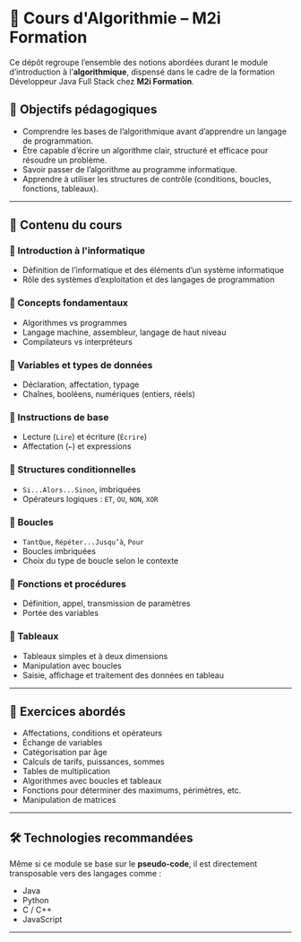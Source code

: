 # 📘 Cours d'Algorithmie – M2i Formation

Ce dépôt regroupe l’ensemble des notions abordées durant le module d’introduction à l’**algorithmique**, dispensé dans le cadre de la formation Développeur Java Full Stack chez **M2i Formation**.

## 🎯 Objectifs pédagogiques

- Comprendre les bases de l’algorithmique avant d’apprendre un langage de programmation.
- Être capable d’écrire un algorithme clair, structuré et efficace pour résoudre un problème.
- Savoir passer de l’algorithme au programme informatique.
- Apprendre à utiliser les structures de contrôle (conditions, boucles, fonctions, tableaux).

---

## 🧠 Contenu du cours

### 🔹 Introduction à l'informatique
- Définition de l’informatique et des éléments d’un système informatique
- Rôle des systèmes d’exploitation et des langages de programmation

### 🔹 Concepts fondamentaux
- Algorithmes vs programmes
- Langage machine, assembleur, langage de haut niveau
- Compilateurs vs interpréteurs

### 🔹 Variables et types de données
- Déclaration, affectation, typage
- Chaînes, booléens, numériques (entiers, réels)

### 🔹 Instructions de base
- Lecture (`Lire`) et écriture (`Écrire`)
- Affectation (`←`) et expressions

### 🔹 Structures conditionnelles
- `Si...Alors...Sinon`, imbriquées
- Opérateurs logiques : `ET`, `OU`, `NON`, `XOR`

### 🔹 Boucles
- `TantQue`, `Répéter...Jusqu’à`, `Pour`
- Boucles imbriquées
- Choix du type de boucle selon le contexte

### 🔹 Fonctions et procédures
- Définition, appel, transmission de paramètres
- Portée des variables

### 🔹 Tableaux
- Tableaux simples et à deux dimensions
- Manipulation avec boucles
- Saisie, affichage et traitement des données en tableau

---

## 🧪 Exercices abordés

- Affectations, conditions et opérateurs
- Échange de variables
- Catégorisation par âge
- Calculs de tarifs, puissances, sommes
- Tables de multiplication
- Algorithmes avec boucles et tableaux
- Fonctions pour déterminer des maximums, périmètres, etc.
- Manipulation de matrices

---

## 🛠 Technologies recommandées

Même si ce module se base sur le **pseudo-code**, il est directement transposable vers des langages comme :
- Java
- Python
- C / C++
- JavaScript

---